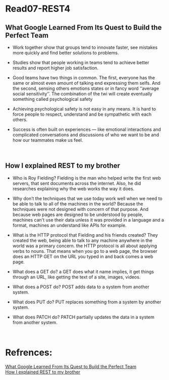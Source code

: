 # Read07-REST4

## What Google Learned From Its Quest to Build the Perfect Team

- Work together show that groups tend to innovate faster, see mistakes more quickly and find better solutions to problems.

- Studies show that people working in teams tend to achieve better results and report higher job satisfaction.

- Good teams have two things in common. The first, everyone has the same or almost even amount of talking end expressing them selfs. And the second, sensing others emotions states or in fancy word ‘‘average social sensitivity’’. The combination of the twi will create eventually something called psychological safety

- Achieving psychological safety is not easy in any means. It is hard to force people to respect, understand and be sympathetic with each others.

- Success is often built on experiences — like emotional interactions and complicated conversations and discussions of who we want to be and how our teammates make us feel.

<br/>

## How I explained REST to my brother

- Who is Roy Fielding?
  Fielding is the man who helped write the first web servers, that sent documents across the internet. Also, he did researches explaining why the web works the way it does.

- Why don’t the techniques that we use today work well when we need to be able to talk to all of the machines in the world?
  Because the techniques were not designed with concern of that purpose. And because web pages are designed to be understood by people, machines can't use their data unless it was provided in a language and a format, machines an understand like APIs for example.

- What is the HTTP protocol that Fielding and his friends created?
  They created the web, being able to talk to any machine anywhere in the world was a primary concern. the HTTP protocol is all about applying verbs to nouns. That means when you go to a web page, the browser does an HTTP GET on the URL you typed in and back comes a web page.

- What does a GET do?
  a GET does what it name implies, it get things through an URL, like getting the text of a site, images, videos.

- What does a POST do?
  POST adds data to a system from another system.

- What does PUT do?
  PUT replaces something from a system by another system.

- What does PATCH do?
  PATCH partially updates the data in a system from another system.
  <br/>

<br/>

# Refrences:

[What Google Learned From Its Quest to Build the Perfect Team](https://www.nytimes.com/2016/02/28/magazine/what-google-learned-from-its-quest-to-build-the-perfect-team.html)<br/>
[How I explained REST to my brother](https://gist.github.com/brookr/5977550)
